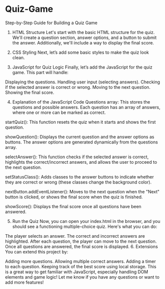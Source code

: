 # Quiz-Game
Step-by-Step Guide for Building a Quiz Game
1. HTML Structure
Let's start with the basic HTML structure for the quiz. We'll create a question section, answer options, and a button to submit the answer. Additionally, we'll include a way to display the final score.
2. CSS Styling
Next, let’s add some basic styles to make the quiz look clean.

3. JavaScript for Quiz Logic
Finally, let’s add the JavaScript for the quiz game. This part will handle:

Displaying the questions.
Handling user input (selecting answers).
Checking if the selected answer is correct or wrong.
Moving to the next question.
Showing the final score.

4. Explanation of the JavaScript Code
Questions array: This stores the questions and possible answers. Each question has an array of answers, where one or more can be marked as correct.

startQuiz(): This function resets the quiz when it starts and shows the first question.

showQuestion(): Displays the current question and the answer options as buttons. The answer options are generated dynamically from the questions array.

selectAnswer(): This function checks if the selected answer is correct, highlights the correct/incorrect answers, and allows the user to proceed to the next question.

setStatusClass(): Adds classes to the answer buttons to indicate whether they are correct or wrong (these classes change the background color).

nextButton.addEventListener(): Moves to the next question when the "Next" button is clicked, or shows the final score when the quiz is finished.

showScore(): Displays the final score once all questions have been answered.

5. Run the Quiz
Now, you can open your index.html in the browser, and you should see a functioning multiple-choice quiz. Here's what you can do:

The player selects an answer.
The correct and incorrect answers are highlighted.
After each question, the player can move to the next question.
Once all questions are answered, the final score is displayed.
6. Extensions
You can extend this project by:

Adding more questions.
Allowing multiple correct answers.
Adding a timer to each question.
Keeping track of the best score using local storage.
This is a great way to get familiar with JavaScript, especially handling DOM elements and game logic! Let me know if you have any questions or want to add more features!